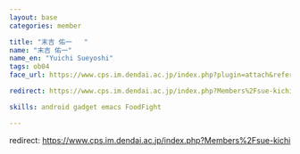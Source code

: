 ```yaml
---
layout: base
categories: member

title: "末吉 佑一	"
name: "末吉 佑一"
name_en: "Yuichi Sueyoshi"
tags: ob04
face_url: https://www.cps.im.dendai.ac.jp/index.php?plugin=attach&refer=Members&openfile=sue-kichi.png

redirect: https://www.cps.im.dendai.ac.jp/index.php?Members%2Fsue-kichi

skills: android gadget emacs FoodFight

---
```


redirect: https://www.cps.im.dendai.ac.jp/index.php?Members%2Fsue-kichi
